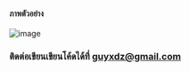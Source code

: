 #### ภาพตัวอย่าง
![image](https://imgur.com/l7T0FKc.jpg)

### ติดต่อเขียนเขียนโค้ดได้ที่ guyxdz@gmail.com
